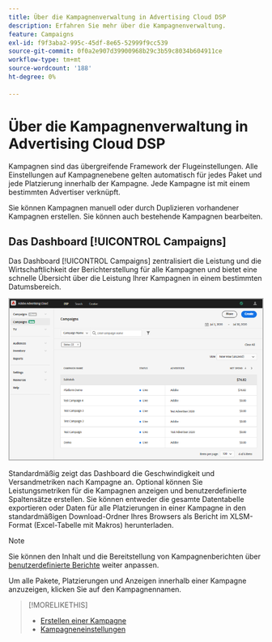 ```yaml
---
title: Über die Kampagnenverwaltung in Advertising Cloud DSP
description: Erfahren Sie mehr über die Kampagnenverwaltung.
feature: Campaigns
exl-id: f9f3aba2-995c-45df-8e65-52999f9cc539
source-git-commit: 0f0a2e907d39900968b29c3b59c8034b604911ce
workflow-type: tm+mt
source-wordcount: '188'
ht-degree: 0%

---
```


# Über die Kampagnenverwaltung in Advertising Cloud DSP

Kampagnen sind das übergreifende Framework der Flugeinstellungen. Alle Einstellungen auf Kampagnenebene gelten automatisch für jedes Paket und jede Platzierung innerhalb der Kampagne. Jede Kampagne ist mit einem bestimmten Advertiser verknüpft.

Sie können Kampagnen manuell oder durch Duplizieren vorhandener Kampagnen erstellen. Sie können auch bestehende Kampagnen bearbeiten.

## Das Dashboard [!UICONTROL Campaigns]

<!-- standardize on "dashboard" or "view" -->
Das Dashboard [!UICONTROL Campaigns] zentralisiert die Leistung und die Wirtschaftlichkeit der Berichterstellung für alle Kampagnen und bietet eine schnelle Übersicht über die Leistung Ihrer Kampagnen in einem bestimmten Datumsbereich.

![Kampagnen-Dashboard](/help/dsp/assets/campaign-dashboard.png)

Standardmäßig zeigt das Dashboard die Geschwindigkeit und Versandmetriken nach Kampagne an. Optional können Sie Leistungsmetriken für die Kampagnen anzeigen und benutzerdefinierte Spaltensätze erstellen. Sie können entweder die gesamte Datentabelle exportieren oder Daten für alle Platzierungen in einer Kampagne in den standardmäßigen Download-Ordner Ihres Browsers als Bericht im XLSM-Format (Excel-Tabelle mit Makros) herunterladen.

>[!NOTE]
>
>Sie können den Inhalt und die Bereitstellung von Kampagnenberichten über [benutzerdefinierte Berichte](/help/dsp/reports/report-about.md) weiter anpassen.

Um alle Pakete, Platzierungen und Anzeigen innerhalb einer Kampagne anzuzeigen, klicken Sie auf den Kampagnennamen.

>[!MORELIKETHIS]
>
>* [Erstellen einer Kampagne](campaign-create.md)
>* [Kampagneneinstellungen](campaign-settings.md)

